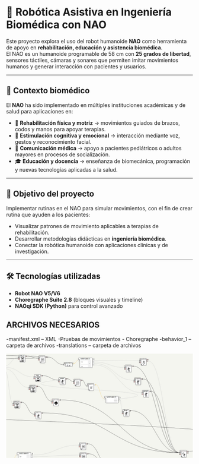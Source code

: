 # 🤖 Robótica Asistiva en Ingeniería Biomédica con NAO

Este proyecto explora el uso del robot humanoide **NAO** como herramienta de apoyo en **rehabilitación, educación y asistencia biomédica**.  
El NAO es un humanoide programable de 58 cm con **25 grados de libertad**, sensores táctiles, cámaras y sonares que permiten imitar movimientos humanos y generar interacción con pacientes y usuarios.

---

## 🧩 Contexto biomédico
El **NAO** ha sido implementado en múltiples instituciones académicas y de salud para aplicaciones en:

- 🦾 **Rehabilitación física y motriz** → movimientos guiados de brazos, codos y manos para apoyar terapias.  
- 🧠 **Estimulación cognitiva y emocional** → interacción mediante voz, gestos y reconocimiento facial.  
- 🏥 **Comunicación médica** → apoyo a pacientes pediátricos o adultos mayores en procesos de socialización.  
- 🎓 **Educación y docencia** → enseñanza de biomecánica, programación y nuevas tecnologías aplicadas a la salud.  

---

## 🎯 Objetivo del proyecto
Implementar rutinas en el NAO para simular movimientos, con el fin de crear rutina que ayuden a los pacientes:

- Visualizar patrones de movimiento aplicables a terapias de rehabilitación.  
- Desarrollar metodologías didácticas en **ingeniería biomédica**.  
- Conectar la robótica humanoide con aplicaciones clínicas y de investigación.  

---

## 🛠️ Tecnologías utilizadas
- **Robot NAO V5/V6**  
- **Choregraphe Suite 2.8** (bloques visuales y timeline)  
- **NAOqi SDK (Python)** para control avanzado  

## ARCHIVOS NECESARIOS

-manifest.xml – XML 
-Pruebas de movimientos - Choregraphe 
-behavior_1 – carpeta de archivos
-translations – carpeta de archivos

![NAO Robot](./Imagen%20de%20WhatsApp%202025-09-10%20a%20las%2012.57.16_2cd420fb.jpg)

